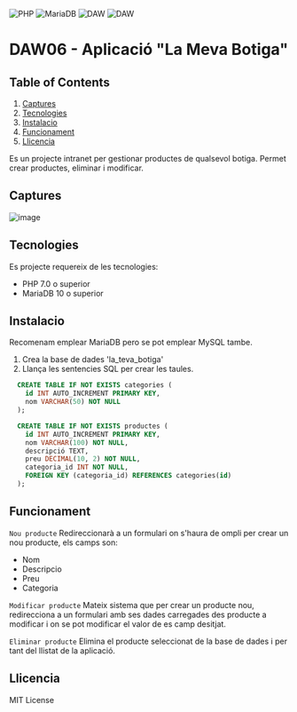 ![PHP](https://img.shields.io/badge/php-7+-blue)
![MariaDB](https://img.shields.io/badge/MariaDB-10+-green)
![DAW](https://img.shields.io/badge/DAW-06-pink)
![DAW](https://img.shields.io/badge/Llicence-MIT-purple)

# DAW06 - Aplicació "La Meva Botiga"

## Table of Contents
1. [Captures](#captures)
2. [Tecnologies](#tecnologies)
3. [Instalacio](#instalacio)
4. [Funcionament](#funcionament)
5. [Llicencia](#llicencia)

Es un projecte intranet per gestionar productes de qualsevol botiga. Permet crear productes, eliminar i modificar.

## Captures
![image](https://i.imgur.com/qsE32mH.png)

## Tecnologies
Es projecte requereix de les tecnologies:
- PHP 7.0 o superior
- MariaDB 10 o superior

## Instalacio
Recomenam emplear MariaDB pero se pot emplear MySQL tambe.

1. Crea la base de dades 'la_teva_botiga'
2. Llança les sentencies SQL per crear les taules.
```sql
  CREATE TABLE IF NOT EXISTS categories (
    id INT AUTO_INCREMENT PRIMARY KEY,
    nom VARCHAR(50) NOT NULL
  );

  CREATE TABLE IF NOT EXISTS productes (
    id INT AUTO_INCREMENT PRIMARY KEY,
    nom VARCHAR(100) NOT NULL,
    descripció TEXT,
    preu DECIMAL(10, 2) NOT NULL,
    categoria_id INT NOT NULL,
    FOREIGN KEY (categoria_id) REFERENCES categories(id)
  );
```

## Funcionament
`Nou producte`
Redireccionarà a un formulari on s'haura de ompli per crear un nou producte, els camps son:
  - Nom
  - Descripcio
  - Preu
  - Categoria

`Modificar producte`
Mateix sistema que per crear un producte nou, redirecciona a un formulari amb ses dades carregades des producte a modificar i on se pot modificar el valor de es camp desitjat.

`Eliminar producte`
Elimina el producte seleccionat de la base de dades i per tant del llistat de la aplicació.

## Llicencia
MIT License
